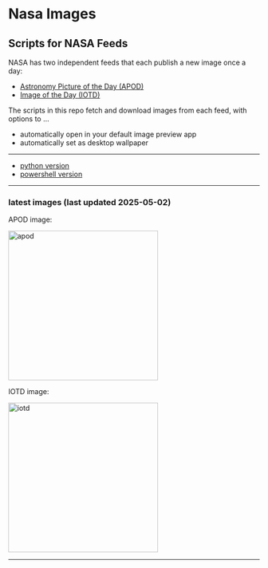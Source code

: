 # Nasa Images

## Scripts for NASA Feeds

NASA has two independent feeds that each publish a new image once a day:

- [Astronomy Picture of the Day (APOD)](https://apod.nasa.gov/apod/)
- [Image of the Day (IOTD)](https://www.nasa.gov/image-of-the-day/)

The scripts in this repo fetch and download images from each feed, with options to ...

- automatically open in your default image preview app
- automatically set as desktop wallpaper

---

- [python version](./python/README.md)
- [powershell version](./powershell/README.md)

---

### latest images (last updated 2025-05-02)

APOD image:

<img alt="apod" src="https://apod.nasa.gov/apod/image/2505/jwst-ngc346.png" height="300" />

IOTD image:

<img alt="iotd" src="https://www.nasa.gov/wp-content/uploads/2025/05/3dmodels-casa-2025-astro.jpg" height="300" />

---
